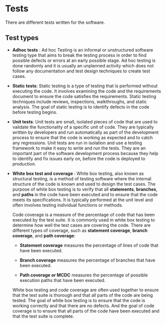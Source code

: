 # Tests

There are different tests written for the software.

## Test types

* **Adhoc tests** : Ad hoc Testing is an informal or unstructured software testing type that aims to break the testing process in order to find possible defects or errors at an early possible stage. Ad hoc testing is done randomly and it is usually an unplanned activity which does not follow any documentation and test design techniques to create test cases.
* **Static tests**: Static testing is a type of testing that is performed without executing the code. It involves examining the code and the requirements document to ensure the code satisfies the requirements. Static testing techniques include reviews, inspections, walkthroughs, and static analysis. The goal of static testing is to identify defects in the code before testing begins.
* **Unit tests**: Unit tests are small, isolated pieces of code that are used to validate the functionality of a specific unit of code. They are typically written by developers and run automatically as part of the development process to ensure that the code is working as expected and to catch any regressions. Unit tests are run in isolation and use a testing framework to make it easy to write and run the tests. They are an important part of the software development process because they help to identify and fix issues early on, before the code is deployed to production.


* **White box test and coverage** : White box testing, also known as structural testing, is a method of testing software where the internal structure of the code is known and used to design the test cases. The purpose of white box testing is to verify that all **statements**, **branches**, and **paths** in the code have been executed and to ensure that the code meets its specifications. It is typically performed at the unit level and often involves testing individual functions or methods.

    Code coverage is a measure of the percentage of code that has been executed by the test suite. It is commonly used in white box testing to determine how well the test cases are covering the code. There are different types of coverage, such as **statement coverage**, **branch coverage**, and **path coverage**:
    *  **Statement coverage** measures the percentage of lines of code that have been 
    executed.
    
    * **Branch coverage** measures the percentage of branches that have been executed.
    
    * **Path coverage or MCDC** measures the percentage of possible execution paths that have been executed.

    White box testing and code coverage are often used together to ensure that the test suite is thorough and that all parts of the code are being tested. The goal of white box testing is to ensure that the code is working correctly and that there are no defects. And the goal of code coverage is to ensure that all parts of the code have been executed and that the test suite is complete.
